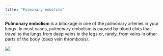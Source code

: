 ```yaml
---
title: "Pulmonary embolism"
---
```


**Pulmonary embolism** is a blockage in one of the pulmonary arteries in your lungs. In most cases, pulmonary embolism is caused by blood clots that travel to the lungs from deep veins in the legs or, rarely, from veins in other parts of the body (deep vein thrombosis).

![](https://i.imgur.com/w3Etgv8.png)

